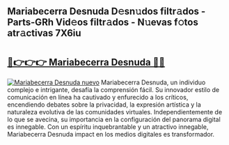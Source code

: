 ## Mariabecerra Desnuda D𝚎sn𝚞dos filtr𝚊dos - Parts-GRh Vid𝚎os filtr𝚊dos - N𝚞evas f𝚘tos atr𝚊ctivas 7X6iu

# <h2><a href="http://mbbdm3.tromn.icu/?c=Mariabecerra+Desnuda">🔗👉👉👉 Mariabecerra Desnuda 🔗🔗</a></h2>

[![Mariabecerra Desnuda nuevo](https://i.imgur.com/pEAQMta.gif)](http://mbbdm3.tromn.icu/?c=Mariabecerra+Desnuda)
Mariabecerra Desnuda, un individuo complejo e intrigante, desafía la comprensión fácil. Su innovador estilo de comunicación en línea ha cautivado y enfurecido a los críticos, encendiendo debates sobre la privacidad, la expresión artística y la naturaleza evolutiva de las comunidades virtuales. Independientemente de lo que se avecina, su importancia en la configuración del panorama digital es innegable. Con un espíritu inquebrantable y un atractivo innegable, Mariabecerra Desnuda impact en los medios digitales es transformador.
